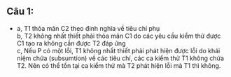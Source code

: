 ## **Câu 1:**
* a, T1 thỏa mãn C2 theo đinh nghĩa về tiêu chí phụ<br>
b, T2 không nhất thiết phải thỏa mãn C1 do các yêu cầu kiểm thử được C1 tạo ra không cần được T2 đáp ứng<br>
c, Nếu P có một lỗi, T1 không nhất thiết phải phát hiện được lỗi do khái niệm chứa (subsumtion) về các tiêu chí, các ca kiểm thử T1 không chứa T2. Nên có thể tồn tại ca kiểm thử mà T2 phát hiện lỗi mà T1 thì không.
